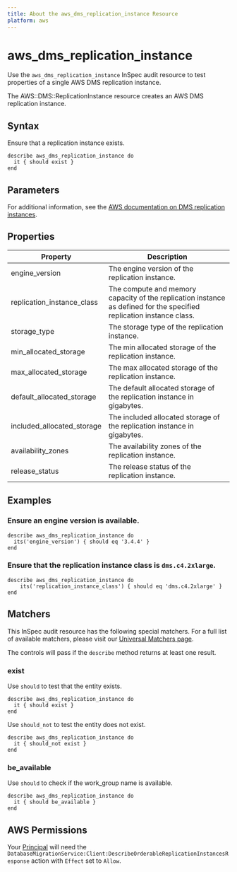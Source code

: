 ```yaml
---
title: About the aws_dms_replication_instance Resource
platform: aws
---
```


# aws_dms_replication_instance

Use the `aws_dms_replication_instance` InSpec audit resource to test properties of a single AWS DMS replication instance.

The AWS::DMS::ReplicationInstance resource creates an AWS DMS replication instance.

## Syntax

Ensure that a replication instance exists.

    describe aws_dms_replication_instance do
      it { should exist }
    end

## Parameters

For additional information, see the [AWS documentation on DMS replication instances](https://docs.aws.amazon.com/AWSCloudFormation/latest/UserGuide/aws-resource-dms-replicationinstance.html).

## Properties

| Property | Description|
| --- | --- |
| engine_version | The engine version of the replication instance. |
| replication_instance_class | The compute and memory capacity of the replication instance as defined for the specified replication instance class. |
| storage_type | The storage type of the replication instance. |
| min_allocated_storage | The min allocated storage of the replication instance. |
| max_allocated_storage | The max allocated storage of the replication instance. |
| default_allocated_storage | The default allocated storage of the replication instance in gigabytes. |
| included_allocated_storage | The included allocated storage of the replication instance in gigabytes. |
| availability_zones | The availability zones of the replication instance. |
| release_status | The release status of the replication instance. |

## Examples

### Ensure an engine version is available.

    describe aws_dms_replication_instance do
      its('engine_version') { should eq '3.4.4' }
    end

### Ensure that the replication instance class is `dms.c4.2xlarge`.

    describe aws_dms_replication_instance do
        its('replication_instance_class') { should eq 'dms.c4.2xlarge' }
    end

## Matchers

This InSpec audit resource has the following special matchers. For a full list of available matchers, please visit our [Universal Matchers page](https://www.inspec.io/docs/reference/matchers/).

The controls will pass if the `describe` method returns at least one result.

### exist

Use `should` to test that the entity exists.

    describe aws_dms_replication_instance do
      it { should exist }
    end

Use `should_not` to test the entity does not exist.

    describe aws_dms_replication_instance do
      it { should_not exist }
    end

### be_available

Use `should` to check if the work_group name is available.

    describe aws_dms_replication_instance do
      it { should be_available }
    end

## AWS Permissions

Your [Principal](https://docs.aws.amazon.com/IAM/latest/UserGuide/intro-structure.html#intro-structure-principal) will need the `DatabaseMigrationService:Client:DescribeOrderableReplicationInstancesResponse` action with `Effect` set to `Allow`.